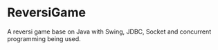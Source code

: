# ReversiGame
A reversi game base on Java with Swing, JDBC, Socket and concurrent programming being used.
